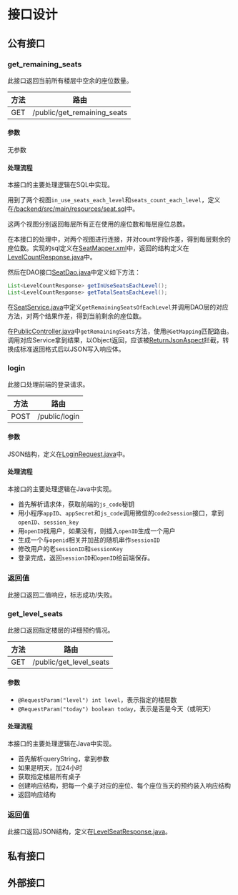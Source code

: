 # 接口设计

## 公有接口

### get_remaining_seats

此接口返回当前所有楼层中空余的座位数量。

| 方法 | 路由                        |
| ---- | --------------------------- |
| GET  | /public/get_remaining_seats |

#### 参数

无参数

#### 处理流程

本接口的主要处理逻辑在SQL中实现。

用到了两个视图`in_use_seats_each_level`和`seats_count_each_level`，定义在[/backend/src/main/resources/seat.sql](https://github.com/alipapa-nwu/library-seat-manage/blob/94ec12b541aa085736bac78428fe6e7df9f32291/backend/src/main/resources/seat.sql#L275)中。

这两个视图分别返回每层所有正在使用的座位数和每层座位总数。

在本接口的处理中，对两个视图进行连接，并对count字段作差，得到每层剩余的座位数。实现的sql定义在[SeatMapper.xml](https://github.com/alipapa-nwu/library-seat-manage/blob/642455a0e8c66411efddfadefd0f91ec9cf19d44/backend/src/main/resources/mapper/SeatMapper.xml)中，返回的结构定义在[LevelCountResponse.java](https://github.com/alipapa-nwu/library-seat-manage/blob/cd58fc7575b51799aae10586b0072dcfdd092d62/backend/src/main/java/cn/alipapa/seat/bean/response/LevelCountResponse.java)中。

然后在DAO接口[SeatDao.java](https://github.com/alipapa-nwu/library-seat-manage/blob/642455a0e8c66411efddfadefd0f91ec9cf19d44/backend/src/main/java/cn/alipapa/seat/dao/SeatDao.java)中定义如下方法：

```java
List<LevelCountResponse> getInUseSeatsEachLevel();
List<LevelCountResponse> getTotalSeatsEachLevel();
```

在[SeatService.java](https://github.com/alipapa-nwu/library-seat-manage/blob/642455a0e8c66411efddfadefd0f91ec9cf19d44/backend/src/main/java/cn/alipapa/seat/service/SeatService.java)中定义`getRemainingSeatsOfEachLevel`并调用DAO层的对应方法，对两个结果作差，得到当前剩余的座位数。

在[PublicController.java](https://github.com/alipapa-nwu/library-seat-manage/blob/642455a0e8c66411efddfadefd0f91ec9cf19d44/backend/src/main/java/cn/alipapa/seat/controller/PublicController.java#L13)中`getRemainingSeats`方法，使用`@GetMapping`匹配路由。调用对应Service拿到结果，以Object返回，应该被[ReturnJsonAspect](https://github.com/alipapa-nwu/library-seat-manage/blob/2480ca8411667d4dfdd849b9abbdab2d6523c0bd/backend/src/main/java/cn/alipapa/seat/aspect/ReturnJsonAspect.java)拦截，转换成标准返回格式后以JSON写入响应体。

### login

此接口处理前端的登录请求。

| 方法 | 路由          |
| ---- | ------------- |
| POST | /public/login |

#### 参数

JSON结构，定义在[LoginRequest.java](https://github.com/alipapa-nwu/library-seat-manage/blob/7a41047acf61ff1473fbdae66b3cbeb79c1e1311/backend/src/main/java/cn/alipapa/seat/bean/request/LoginRequest.java)中。

#### 处理流程

本接口的主要处理逻辑在Java中实现。

- 首先解析请求体，获取前端的`js_code`秘钥
- 用小程序`appID`、`appSecret`和`js_code`调用微信的`code2session`接口，拿到`openID`、`session_key`
- 用`openID`找用户，如果没有，则插入`openID`生成一个用户
- 生成一个与`openid`相关并加盐的随机串作`sessionID`
- 修改用户的老`sessionID`和`sessionKey`
- 登录完成，返回`sessionID`和`openID`给前端保存。

### 返回值

此接口返回二值响应，标志成功/失败。

### get_level_seats

此接口返回指定楼层的详细预约情况。

| 方法 | 路由                    |
| ---- | ----------------------- |
| GET  | /public/get_level_seats |

#### 参数

- `@RequestParam("level") int level`，表示指定的楼层数
- `@RequestParam("today") boolean today`，表示是否是今天（或明天）

#### 处理流程

本接口的主要处理逻辑在Java中实现。

- 首先解析queryString，拿到参数
- 如果是明天，加24小时
- 获取指定楼层所有桌子
- 创建响应结构，把每一个桌子对应的座位、每个座位当天的预约装入响应结构
- 返回响应结构

### 返回值

此接口返回JSON结构，定义在[LevelSeatResponse.java](https://github.com/alipapa-nwu/library-seat-manage/blob/071786757171f1645c5d814c1dee38681740084f/backend/src/main/java/cn/alipapa/seat/bean/response/LevelSeatResponse.java)。

## 私有接口

## 外部接口

